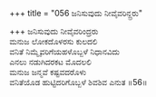 +++
title = "056 ಜನಿಸುವುದು ನೀವೈವರಿನ್ದ್ರರು"

+++
ಜನಿಸುವುದು ನೀವೈವರಿಂದ್ರರು  
ಮನುಜ ಲೋಕದೊಳರಸು ಕುಲದಲಿ  
ವನಿತೆ ನಿಮ್ಮೈವರಿಗೆಯಹಳೊಬ್ಬಳೆ ನಿಧಾನವಿದು   
ಎನಲು ನಡುಗಿದರಕಟ ಮೊದಲಲಿ  
ಮನುಜ ಜನ್ಮವೆ ಕಷ್ಟವದರೊಳು  
ವನಿತೆಯೊಡ ಹುಟ್ಟಿದರಿಗೊಬ್ಬಳೆ ಶಿವಶಿವ ಎನುತ    ॥56॥